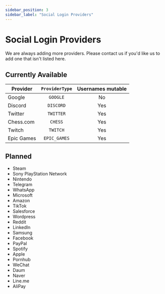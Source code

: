 ```yaml
---
sidebar_position: 3
sidebar_label: "Social Login Providers"
---
```


# Social Login Providers

We are always adding more providers. Please contact us if you'd like us to add one that isn't listed here.

## Currently Available

| Provider   | `ProviderType` | Usernames mutable |
| ---------- | :------------: | :---------------: |
| Google     |    `GOOGLE`    |        No         |
| Discord    |   `DISCORD`    |        Yes        |
| Twitter    |   `TWITTER`    |        Yes        |
| Chess.com  |    `CHESS`     |        Yes        |
| Twitch     |    `TWITCH`    |        Yes        |
| Epic Games |  `EPIC_GAMES`  |        Yes        |

## Planned

- Steam
- Sony PlayStation Network
- Nintendo
- Telegram
- WhatsApp
- Microsoft
- Amazon
- TikTok
- Salesforce
- Wordpress
- Reddit
- LinkedIn
- Samsung
- Facebook
- PayPal
- Spotify
- Apple
- Pornhub
- WeChat
- Daum
- Naver
- Line.me
- AliPay